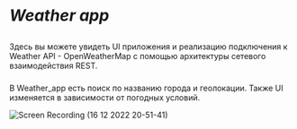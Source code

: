 
# _Weather app_
##
Здесь вы можете увидеть  UI приложения и реализацию подключения к Weather API - OpenWeatherMap с помощью архитектуры сетевого взаимодействия REST.

###
В Weather_app есть поиск по названию города и геолокации. Также UI изменяется в зависимости от погодных условий.



![Screen Recording (16 12 2022 20-51-41)](https://user-images.githubusercontent.com/99863500/208132918-9cbad14d-496b-444d-9490-94624e580d16.GIF)
